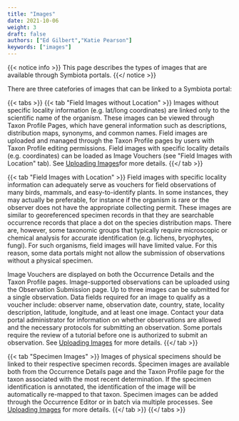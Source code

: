 ```yaml
---
title: "Images"
date: 2021-10-06
weight: 3
draft: false
authors: ["Ed Gilbert","Katie Pearson"]
keywords: ["images"]
---
```


{{< notice info >}}
  This page describes the types of images that are available through Symbiota portals.
{{</ notice >}}

There are three catefories of images that can be linked to a Symbiota portal:

{{< tabs >}}
  {{< tab "Field Images without Location" >}}
   Images without specific locality information (e.g. lat/long coordinates) are linked only to the scientific name of the organism. These images can be viewed through Taxon Profile Pages, which have general information such as descriptions, distribution maps, synonyms, and common names. Field images are uploaded and managed through the Taxon Profile pages by users with Taxon Profile editing permissions. Field images with specific locality details (e.g. coordinates) can be loaded as Image Vouchers (see "Field Images with Location" tab). See <a href=https://biokic.github.io/symbiota-docs/user/images/upload_images/>Uploading Images</a>for more details.
  {{</ tab >}}

  {{< tab "Field Images with Location" >}}
  Field images with specific locality information can adequately serve as vouchers for field observations of many birds, mammals, and easy-to-identify plants. In some instances, they may actually be preferable, for instance if the organism is rare or the observer does not have the appropriate collecting permit. These images are similar to georeferenced specimen records in that they are searchable occurrence records that place a dot on the species distribution maps. There are, however, some taxonomic groups that typically require microscopic or chemical analysis for accurate identification (e.g. lichens, bryophytes, fungi). For such organisms, field images will have limited value. For this reason, some data portals might not allow the submission of observations without a physical specimen.
  
  Image Vouchers are displayed on both the Occurrence Details and the Taxon Profile pages. Image-supported observations can be uploaded using the Observation Submission page. Up to three images can be submitted for a single observation. Data fields required for an image to qualify as a voucher include: observer name, observation date, country, state, locality description, latitude, longitude, and at least one image. Contact your data portal administrator for information on whether observations are allowed and the necessary protocols for submitting an observation. Some portals require the review of a tutorial before one is authorized to submit an observation.
  See [Uploading Images](https://biokic.github.io/symbiota-docs/user/images/upload_images/) for more details.
  {{</ tab >}}

  {{< tab "Specimen Images" >}}
  Images of physical specimens should be linked to their respective specimen records. Specimen images are available both from the Occurrence Details page and the Taxon Profile page for the taxon associated with the most recent determination. If the specimen identification is annotated, the identification of the image will be automatically re-mapped to that taxon. Specimen images can be added through the Occurrence Editor or in batch via multiple processes.
  See [Uploading Images](https://biokic.github.io/symbiota-docs/user/images/upload_images/) for more details.
  {{</ tab >}}
{{</ tabs >}}
